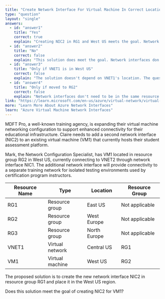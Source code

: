 ```yaml
---
title: "Create Network Interface For Virtual Machine In Correct Location"
type: "question"
layout: "single"
answers:
  - id: "answer1"
    title: "Yes"
    correct: true
    explain: "Creating NIC2 in RG1 and West US meets the goal. Network interfaces can be created in any resource group and region, and NIC2 can then be attached to VM1 regardless of the resource group locations, as long as they're in compatible regions."
  - id: "answer2"
    title: "No"
    correct: false
    explain: "This solution does meet the goal. Network interfaces don't need to be in the same resource group as the virtual machine they serve. The location and network configuration are the primary concerns for NIC functionality."
  - id: "answer3"
    title: "Only if VNET1 is in West US"
    correct: false
    explain: "The solution doesn't depend on VNET1's location. The question states VM1 connects to VNET2 via NIC1, and NIC2 would be an additional interface that can connect to any compatible virtual network in the region."
  - id: "answer4"
    title: "Only if moved to RG2"
    correct: false
    explain: "Network interfaces don't need to be in the same resource group as the VM. Creating NIC2 in RG1 is perfectly valid and allows the interface to be attached to VM1 in RG2."
link: "https://learn.microsoft.com/en-us/azure/virtual-network/virtual-network-network-interface"
more: "Learn More About Azure Network Interfaces"
learn: "Azure Virtual Machine Network Interfaces"
---
```


MDFT Pro, a well-known training agency, is expanding their virtual machine networking configuration to support enhanced connectivity for their educational infrastructure. Claire needs to add a second network interface (NIC2) to an existing virtual machine (VM1) that currently hosts their student assessment platform.

Mark, the Network Configuration Specialist, has VM1 located in resource group RG2 in West US, currently connecting to VNET2 through network interface NIC1. The additional network interface will provide connectivity to a separate training network for isolated testing environments used by certification program instructors.

| Resource Name | Type | Location | Resource Group |
|---------------|------|----------|----------------|
| RG1 | Resource group | East US | Not applicable |
| RG2 | Resource group | West Europe | Not applicable |
| RG3 | Resource group | North Europe | Not applicable |
| VNET1 | Virtual network | Central US | RG1 |
| VM1 | Virtual machine | West US | RG2 |

The proposed solution is to create the new network interface NIC2 in resource group RG1 and place it in the West US region.

Does this solution meet the goal of creating NIC2 for VM1?
